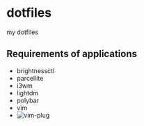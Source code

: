 # dotfiles
my dotfiles

## Requirements of applications

- brightnessctl
- parcellite
- i3wm
- lightdm
- polybar
- vim
- ![vim-plug](https://github.com/junegunn/vim-plug)
